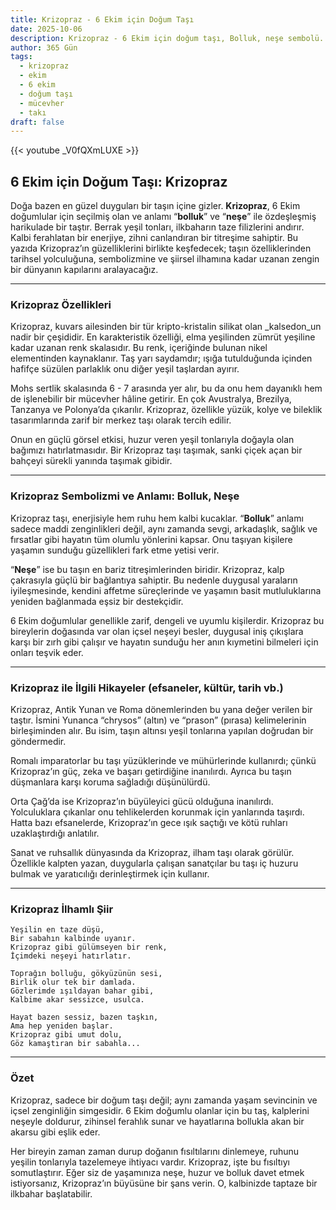 ```yaml
---
title: Krizopraz - 6 Ekim için Doğum Taşı
date: 2025-10-06
description: Krizopraz - 6 Ekim için doğum taşı, Bolluk, neşe sembolü. Bu özel taşın derin anlamını öğrenin.
author: 365 Gün
tags:
  - krizopraz
  - ekim
  - 6 ekim
  - doğum taşı
  - mücevher
  - takı
draft: false
---
```


{{< youtube _V0fQXmLUXE >}}

## 6 Ekim için Doğum Taşı: Krizopraz

Doğa bazen en güzel duyguları bir taşın içine gizler. **Krizopraz**, 6 Ekim doğumlular için seçilmiş olan ve anlamı “**bolluk**” ve “**neşe**” ile özdeşleşmiş harikulade bir taştır. Berrak yeşil tonları, ilkbaharın taze filizlerini andırır. Kalbi ferahlatan bir enerjiye, zihni canlandıran bir titreşime sahiptir. Bu yazıda Krizopraz’ın güzelliklerini birlikte keşfedecek; taşın özelliklerinden tarihsel yolculuğuna, sembolizmine ve şiirsel ilhamına kadar uzanan zengin bir dünyanın kapılarını aralayacağız.

---

### Krizopraz Özellikleri

Krizopraz, kuvars ailesinden bir tür kripto-kristalin silikat olan _kalsedon_un nadir bir çeşididir. En karakteristik özelliği, elma yeşilinden zümrüt yeşiline kadar uzanan renk skalasıdır. Bu renk, içeriğinde bulunan nikel elementinden kaynaklanır. Taş yarı saydamdır; ışığa tutulduğunda içinden hafifçe süzülen parlaklık onu diğer yeşil taşlardan ayırır.

Mohs sertlik skalasında 6 - 7 arasında yer alır, bu da onu hem dayanıklı hem de işlenebilir bir mücevher hâline getirir. En çok Avustralya, Brezilya, Tanzanya ve Polonya’da çıkarılır. Krizopraz, özellikle yüzük, kolye ve bileklik tasarımlarında zarif bir merkez taşı olarak tercih edilir.

Onun en güçlü görsel etkisi, huzur veren yeşil tonlarıyla doğayla olan bağımızı hatırlatmasıdır. Bir Krizopraz taşı taşımak, sanki çiçek açan bir bahçeyi sürekli yanında taşımak gibidir.

---

### Krizopraz Sembolizmi ve Anlamı: Bolluk, Neşe

Krizopraz taşı, enerjisiyle hem ruhu hem kalbi kucaklar. “**Bolluk**” anlamı sadece maddi zenginlikleri değil, aynı zamanda sevgi, arkadaşlık, sağlık ve fırsatlar gibi hayatın tüm olumlu yönlerini kapsar. Onu taşıyan kişilere yaşamın sunduğu güzellikleri fark etme yetisi verir.

“**Neşe**” ise bu taşın en bariz titreşimlerinden biridir. Krizopraz, kalp çakrasıyla güçlü bir bağlantıya sahiptir. Bu nedenle duygusal yaraların iyileşmesinde, kendini affetme süreçlerinde ve yaşamın basit mutluluklarına yeniden bağlanmada eşsiz bir destekçidir.

6 Ekim doğumlular genellikle zarif, dengeli ve uyumlu kişilerdir. Krizopraz bu bireylerin doğasında var olan içsel neşeyi besler, duygusal iniş çıkışlara karşı bir zırh gibi çalışır ve hayatın sunduğu her anın kıymetini bilmeleri için onları teşvik eder.

---

### Krizopraz ile İlgili Hikayeler (efsaneler, kültür, tarih vb.)

Krizopraz, Antik Yunan ve Roma dönemlerinden bu yana değer verilen bir taştır. İsmini Yunanca “chrysos” (altın) ve “prason” (pırasa) kelimelerinin birleşiminden alır. Bu isim, taşın altınsı yeşil tonlarına yapılan doğrudan bir göndermedir.

Romalı imparatorlar bu taşı yüzüklerinde ve mühürlerinde kullanırdı; çünkü Krizopraz’ın güç, zeka ve başarı getirdiğine inanılırdı. Ayrıca bu taşın düşmanlara karşı koruma sağladığı düşünülürdü.

Orta Çağ’da ise Krizopraz’ın büyüleyici gücü olduğuna inanılırdı. Yolculuklara çıkanlar onu tehlikelerden korunmak için yanlarında taşırdı. Hatta bazı efsanelerde, Krizopraz’ın gece ışık saçtığı ve kötü ruhları uzaklaştırdığı anlatılır.

Sanat ve ruhsallık dünyasında da Krizopraz, ilham taşı olarak görülür. Özellikle kalpten yazan, duygularla çalışan sanatçılar bu taşı iç huzuru bulmak ve yaratıcılığı derinleştirmek için kullanır.

---

### Krizopraz İlhamlı Şiir

```
Yeşilin en taze düşü,
Bir sabahın kalbinde uyanır.
Krizopraz gibi gülümseyen bir renk,
İçimdeki neşeyi hatırlatır.

Toprağın bolluğu, gökyüzünün sesi,
Birlik olur tek bir damlada.
Gözlerimde ışıldayan bahar gibi,
Kalbime akar sessizce, usulca.

Hayat bazen sessiz, bazen taşkın,
Ama hep yeniden başlar.
Krizopraz gibi umut dolu,
Göz kamaştıran bir sabahla...
```

---

### Özet

Krizopraz, sadece bir doğum taşı değil; aynı zamanda yaşam sevincinin ve içsel zenginliğin simgesidir. 6 Ekim doğumlu olanlar için bu taş, kalplerini neşeyle doldurur, zihinsel ferahlık sunar ve hayatlarına bollukla akan bir akarsu gibi eşlik eder.

Her bireyin zaman zaman durup doğanın fısıltılarını dinlemeye, ruhunu yeşilin tonlarıyla tazelemeye ihtiyacı vardır. Krizopraz, işte bu fısıltıyı somutlaştırır. Eğer siz de yaşamınıza neşe, huzur ve bolluk davet etmek istiyorsanız, Krizopraz’ın büyüsüne bir şans verin. O, kalbinizde taptaze bir ilkbahar başlatabilir.